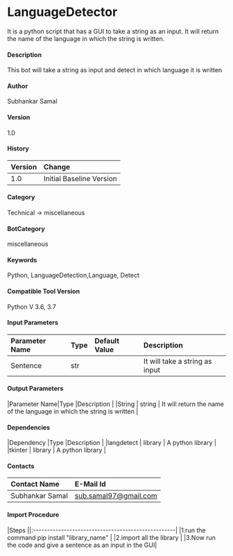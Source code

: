 # LanguageDetector
It is a python script that has a GUI to take a string as an input. It will return the name of the language in which the string is written. 

#### Description
This bot will take a string as input and detect in which language it is written



#### Author
Subhankar Samal

#### Version
1.0

#### History
|Version|Change |
|:------|:-----------------------|
|1.0 |Initial Baseline Version|

#### Category
Technical -> miscellaneous

#### BotCategory
miscellaneous

#### Keywords
Python, LanguageDetection,Language, Detect

#### Compatible Tool Version
Python V 3.6, 3.7

#### Input Parameters
|Parameter Name|Type |Default Value |Description |
|:-------------|:-----|:--------------------|:----------------------------------------------------|
|Sentence      |str  | |It will take a string as input|

#### Output Parameters
|Parameter Name|Type |Description |
|String | string | It will return the name of the language in which the string is written |



#### Dependencies
|Dependency |Type |Description |
|langdetect | library | A python library |
|tkinter     | library | A python library |


#### Contacts
|Contact Name |E-Mail Id |
|:----------------------|:----------------------------|
|Subhankar Samal |sub.samal97@gmail.com |

#### Import Procedure
|Steps ||:---------------------------------------------------|
|1.run the command pip install "library_name" |
|2.import all the library |
|3.Now run the code and give a sentence as an input in the GUI|
